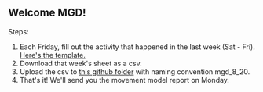 ## Welcome MGD!

Steps:
1. Each Friday, fill out the activity that happened in the last week (Sat - Fri). [Here's the template.](https://docs.google.com/spreadsheets/d/143f6Sf_3_uo1Jb5m7tnuJi3t4UCYmTdXYNh8Im3lLhM/edit#gid=1296971759)
2. Download that week's sheet as a csv.
3. Upload the csv to [this github folder](https://github.com/christinevandev/Movement-Proposals/tree/main/communities/MGD) with naming convention mgd_8_20.
4. That's it! We'll send you the movement model report on Monday.
